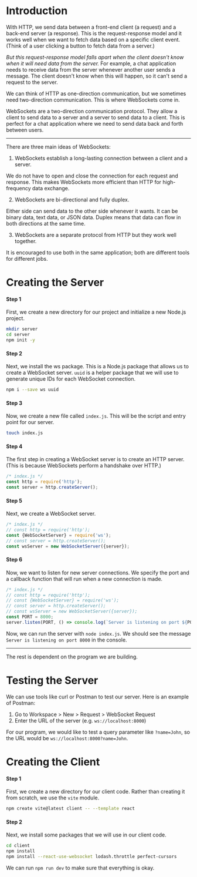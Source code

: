 # Introduction

With HTTP, we send data between a front-end client (a request) and a back-end server (a response). This is the request-response model and it works well when we want to fetch data based on a specific client event. (Think of a user clicking a button to fetch data from a server.)

*But this request-response model falls apart when the client doesn't know when it will need data from the server.* For example, a chat application needs to receive data from the server whenever another user sends a message. The client doesn't know when this will happen, so it can't send a request to the server.

We can think of HTTP as one-direction communication, but we sometimes need two-direction communication. This is where WebSockets come in.

WebSockets are a two-direction communication protocol. They allow a client to send data to a server and a server to send data to a client. This is perfect for a chat application where we need to send data back and forth between users.

---

There are three main ideas of WebSockets:

1. WebSockets establish a long-lasting connection between a client and a server.

We do not have to open and close the connection for each request and response. This makes WebSockets more efficient than HTTP for high-frequency data exchange.

2. WebSockets are bi-directional and fully duplex.

Either side can send data to the other side whenever it wants. It can be binary data, text data, or JSON data. Duplex means that data can flow in both directions at the same time.

3. WebSockets are a separate protocol from HTTP but they work well together.

It is encouraged to use both in the same application; both are different tools for different jobs.

# Creating the Server

#### Step 1

First, we create a new directory for our project and initialize a new Node.js project.
```bash
mkdir server
cd server
npm init -y
```

#### Step 2

Next, we install the ws package. This is a Node.js package that allows us to create a WebSocket server. `uuid` is a helper package that we will use to generate unique IDs for each WebSocket connection.
```bash
npm i --save ws uuid
```

#### Step 3

Now, we create a new file called `index.js`. This will be the script and entry point for our server.
```bash
touch index.js
```

#### Step 4

The first step in creating a WebSocket server is to create an HTTP server. (This is because WebSockets perform a handshake over HTTP.)

```js
/* index.js */
const http = require('http');
const server = http.createServer();
```

#### Step 5

Next, we create a WebSocket server.
```js
/* index.js */
// const http = require('http');
const {WebSocketServer} = require('ws');
// const server = http.createServer();
const wsServer = new WebSocketServer({server});
```

#### Step 6

Now, we want to listen for new server connections. We specify the port and a callback function that will run when a new connection is made.

```js
/* index.js */
// const http = require('http');
// const {WebSocketServer} = require('ws');
// const server = http.createServer();
// const wsServer = new WebSocketServer({server});
const PORT = 8000;
server.listen(PORT, () => console.log(`Server is listening on port ${PORT}`));
```

Now, we can run the server with `node index.js`. We should see the message `Server is listening on port 8000` in the console.

---

The rest is dependent on the program we are building.

# Testing the Server

We can use tools like curl or Postman to test our server. Here is an example of Postman:

1. Go to Workspace > New > Request > WebSocket Request
2. Enter the URL of the server (e.g. `ws://localhost:8000`)

For our program, we would like to test a query parameter like `?name=John`, so the URL would be `ws://localhost:8000?name=John`.

# Creating the Client

#### Step 1

First, we create a new directory for our client code. Rather than creating it from scratch, we use the `vite` module.

```bash
npm create vite@latest client -- --template react
```

#### Step 2
Next, we install some packages that we will use in our client code.
```bash
cd client
npm install
npm install --react-use-websocket lodash.throttle perfect-cursors
```

We can run `npm run dev` to make sure that everything is okay.